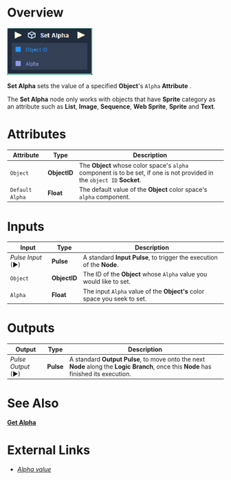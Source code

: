 # Overview

![The Set Alpha Node.](../../../.gitbook/assets/toolbox/incari/object/set-alpha.PNG)

**Set Alpha** sets the value of a specified **Object**'s `Alpha` **Attribute** .

The **Set Alpha** node only works with objects that have **Sprite** category as an attribute such as **List**, **Image**, **Sequence**, **Web Sprite**, **Sprite** and **Text**.

# Attributes

|Attribute|Type|Description|
|---|---|---|
|`Object`|**ObjectID**|The **Object** whose color space's `alpha` component is to be set, if one is not provided in the `object ID` **Socket**.|
|`Default Alpha`|**Float**|The default value of the **Object** color space's `alpha` component. 

# Inputs

|Input|Type|Description|
|---|---|---|
|*Pulse Input* (►)|**Pulse**|A standard **Input Pulse**, to trigger the execution of the **Node**.|
|`Object`|**ObjectID**|The ID of the **Object** whose `Alpha` value you would like to set.|
|`Alpha`|**Float**|The input `Alpha` value of the **Object's** color space you seek to set.|

# Outputs

|Output|Type|Description|
|---|---|---|
|*Pulse Output* (►)|**Pulse**|A standard **Output Pulse**, to move onto the next **Node** along the **Logic Branch**, once this **Node** has finished its execution.|

# See Also
[**Get Alpha**](get-alpha.md)

# External Links
- [*Alpha value*](https://en.wikipedia.org/wiki/Alpha_compositing)
